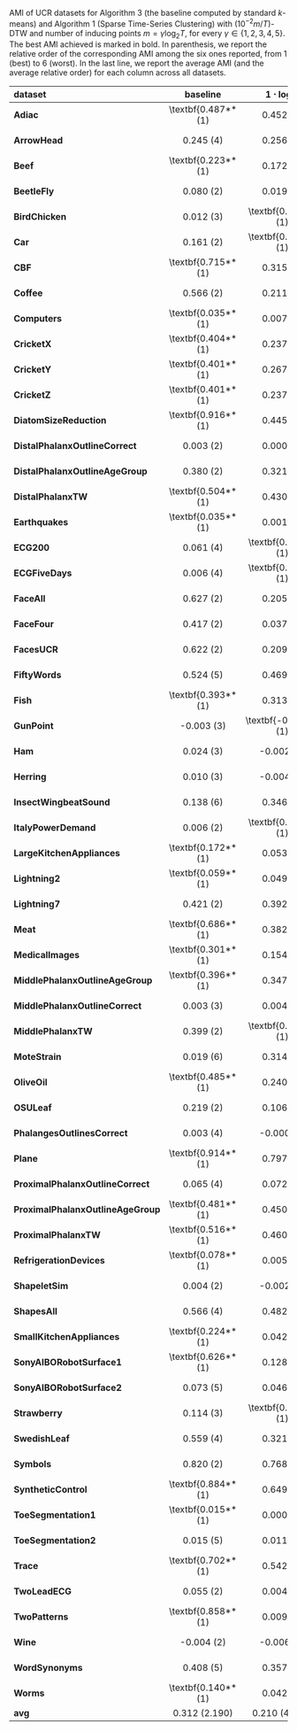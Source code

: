 AMI of UCR datasets for Algorithm 3 (the baseline computed by standard $k$-means) and Algorithm 1 (Sparse Time-Series Clustering)
with $(10^{-2}m / T)$-DTW and number of inducing points $m = \gamma \log_2 T$, for every $\gamma \in \{1, 2, 3, 4, 5\}$. The best AMI achieved is marked in bold. In parenthesis, we report the relative order of the corresponding AMI among the six ones reported, from $1$ (best) to $6$ (worst). In the last line, we report the average AMI (and the average relative order) for each column across all datasets.


| **dataset**                        | **baseline**       | **$1\cdot \log{T}$** | **$2\cdot \log{T}$** | **$3\cdot \log{T}$** | **$4\cdot \log{T}$** | **$5\cdot \log{T}$** |
|:-----------------------------------|:------------------:|:-----------------------------:|:-----------------------------:|:-----------------------------:|:-----------------------------:|:-----------------------------:|
| **Adiac**                          | \textbf{0.487**(1) | 0.452 (2)                     | 0.442 (3)                     | 0.395 (6)                     | 0.428 (5)                     | 0.433 (4)                     |
| **ArrowHead**                      | 0.245 (4)          | 0.256 (2)                     | 0.231 (6)                     | \textbf{0.262**(1)            | 0.236 (5)                     | 0.249 (3)                     |
| **Beef**                           | \textbf{0.223**(1) | 0.172 (6)                     | 0.207 (2)                     | 0.198 (3)                     | 0.178 (5)                     | 0.197 (4)                     |
| **BeetleFly**                      | 0.080 (2)          | 0.019 (6)                     | 0.046 (5)                     | 0.074 (3)                     | 0.062 (4)                     | \textbf{0.088**(1)            |
| **BirdChicken**                    | 0.012 (3)          | \textbf{0.044**(1)            | 0.005 (4)                     | -0.004 (6)                    | -0.002 (5)                    | 0.015 (2)                     |
| **Car**                            | 0.161 (2)          | \textbf{0.331**(1)            | 0.132 (6)                     | 0.148 (5)                     | 0.156 (3)                     | 0.156 (4)                     |
| **CBF**                            | \textbf{0.715**(1) | 0.315 (6)                     | 0.453 (5)                     | 0.474 (4)                     | 0.489 (3)                     | 0.506 (2)                     |
| **Coffee**                         | 0.566 (2)          | 0.211 (6)                     | 0.483 (3)                     | 0.482 (4)                     | 0.345 (5)                     | \textbf{0.648**(1)            |
| **Computers**                      | \textbf{0.035**(1) | 0.007 (5)                     | 0.008 (4)                     | 0.007 (6)                     | 0.013 (3)                     | 0.018 (2)                     |
| **CricketX**                       | \textbf{0.404**(1) | 0.237 (6)                     | 0.317 (4)                     | 0.307 (5)                     | 0.332 (3)                     | 0.343 (2)                     |
| **CricketY**                       | \textbf{0.401**(1) | 0.267 (6)                     | 0.346 (5)                     | 0.380 (2)                     | 0.370 (3)                     | 0.370 (4)                     |
| **CricketZ**                       | \textbf{0.401**(1) | 0.237 (6)                     | 0.317 (4)                     | 0.311 (5)                     | 0.336 (3)                     | 0.346 (2)                     |
| **DiatomSizeReduction**            | \textbf{0.916**(1) | 0.445 (6)                     | 0.631 (4)                     | 0.767 (2)                     | 0.711 (3)                     | 0.564 (5)                     |
| **DistalPhalanxOutlineCorrect**    | 0.003 (2)          | 0.000 (3)                     | \textbf{0.004**(1)            | -0.001 (6)                    | -0.001 (5)                    | -0.000 (4)                    |
| **DistalPhalanxOutlineAgeGroup**   | 0.380 (2)          | 0.321 (6)                     | \textbf{0.389**(1)            | 0.346 (5)                     | 0.352 (4)                     | 0.369 (3)                     |
| **DistalPhalanxTW**                | \textbf{0.504**(1) | 0.430 (6)                     | 0.472 (2)                     | 0.452 (5)                     | 0.467 (4)                     | 0.471 (3)                     |
| **Earthquakes**                    | \textbf{0.035**(1) | 0.001 (2)                     | -0.001 (5)                    | -0.001 (6)                    | 0.000 (4)                     | 0.000 (3)                     |
| **ECG200**                         | 0.061 (4)          | \textbf{0.089**(1)            | 0.068 (2)                     | 0.066 (3)                     | 0.052 (6)                     | 0.058 (5)                     |
| **ECGFiveDays**                    | 0.006 (4)          | \textbf{0.054**(1)            | 0.001 (6)                     | 0.051 (2)                     | 0.002 (5)                     | 0.050 (3)                     |
| **FaceAll**                        | 0.627 (2)          | 0.205 (6)                     | 0.384 (5)                     | 0.551 (4)                     | 0.589 (3)                     | \textbf{0.688**(1)            |
| **FaceFour**                       | 0.417 (2)          | 0.037 (6)                     | 0.415 (4)                     | 0.361 (5)                     | 0.415 (3)                     | \textbf{0.524**(1)            |
| **FacesUCR**                       | 0.622 (2)          | 0.209 (6)                     | 0.382 (5)                     | 0.550 (4)                     | 0.582 (3)                     | \textbf{0.685**(1)            |
| **FiftyWords**                     | 0.524 (5)          | 0.469 (6)                     | 0.560 (4)                     | 0.594 (3)                     | 0.610 (2)                     | \textbf{0.611**(1)            |
| **Fish**                           | \textbf{0.393**(1) | 0.313 (4)                     | 0.289 (6)                     | 0.339 (3)                     | 0.308 (5)                     | 0.348 (2)                     |
| **GunPoint**                       | -0.003 (3)         | \textbf{-0.002**(1)           | -0.003 (6)                    | -0.003 (2)                    | -0.003 (4)                    | -0.003 (5)                    |
| **Ham**                            | 0.024 (3)          | -0.002 (6)                    | 0.013 (5)                     | \textbf{0.034**(1)            | 0.030 (2)                     | 0.021 (4)                     |
| **Herring**                        | 0.010 (3)          | -0.004 (6)                    | -0.003 (5)                    | 0.006 (4)                     | \textbf{0.020**(1)            | 0.017 (2)                     |
| **InsectWingbeatSound**            | 0.138 (6)          | 0.346 (5)                     | 0.408 (4)                     | 0.427 (3)                     | 0.437 (2)                     | \textbf{0.438**(1)            |
| **ItalyPowerDemand**               | 0.006 (2)          | \textbf{0.039**(1)            | 0.003 (3)                     | 0.003 (4)                     | 0.001 (6)                     | 0.002 (5)                     |
| **LargeKitchenAppliances**         | \textbf{0.172**(1) | 0.053 (2)                     | 0.046 (3)                     | 0.045 (4)                     | 0.040 (5)                     | 0.038 (6)                     |
| **Lightning2**                     | \textbf{0.059**(1) | 0.049 (3)                     | 0.050 (2)                     | 0.032 (5)                     | 0.008 (6)                     | 0.045 (4)                     |
| **Lightning7**                     | 0.421 (2)          | 0.392 (4)                     | 0.378 (5)                     | 0.405 (3)                     | 0.377 (6)                     | \textbf{0.422**(1)            |
| **Meat**                           | \textbf{0.686**(1) | 0.382 (3)                     | 0.195 (5)                     | 0.178 (6)                     | 0.515 (2)                     | 0.352 (4)                     |
| **MedicalImages**                  | \textbf{0.301**(1) | 0.154 (6)                     | 0.220 (5)                     | 0.236 (4)                     | 0.257 (3)                     | 0.274 (2)                     |
| **MiddlePhalanxOutlineAgeGroup**   | \textbf{0.396**(1) | 0.347 (5)                     | 0.335 (6)                     | 0.356 (4)                     | 0.382 (3)                     | 0.392 (2)                     |
| **MiddlePhalanxOutlineCorrect**    | 0.003 (3)          | 0.004 (2)                     | \textbf{0.006**(1)            | 0.002 (4)                     | -0.000 (5)                    | -0.001 (6)                    |
| **MiddlePhalanxTW**                | 0.399 (2)          | \textbf{0.401**(1)            | 0.363 (6)                     | 0.382 (5)                     | 0.392 (4)                     | 0.396 (3)                     |
| **MoteStrain**                     | 0.019 (6)          | 0.314 (3)                     | 0.301 (5)                     | 0.306 (4)                     | 0.342 (2)                     | \textbf{0.371**(1)            |
| **OliveOil**                       | \textbf{0.485**(1) | 0.240 (2)                     | 0.142 (3)                     | 0.031 (5)                     | -0.041 (6)                    | 0.048 (4)                     |
| **OSULeaf**                        | 0.219 (2)          | 0.106 (6)                     | 0.208 (4)                     | 0.189 (5)                     | 0.210 (3)                     | \textbf{0.229**(1)            |
| **PhalangesOutlinesCorrect**       | 0.003 (4)          | -0.000 (6)                    | 0.002 (5)                     | 0.006 (3)                     | \textbf{0.009**(1)            | 0.009 (2)                     |
| **Plane**                          | \textbf{0.914**(1) | 0.797 (6)                     | 0.856 (5)                     | 0.877 (4)                     | 0.901 (3)                     | 0.910 (2)                     |
| **ProximalPhalanxOutlineCorrect**  | 0.065 (4)          | 0.072 (3)                     | 0.055 (6)                     | 0.085 (2)                     | 0.063 (5)                     | \textbf{0.086**(1)            |
| **ProximalPhalanxOutlineAgeGroup** | \textbf{0.481**(1) | 0.450 (5)                     | 0.472 (2)                     | 0.365 (6)                     | 0.451 (4)                     | 0.469 (3)                     |
| **ProximalPhalanxTW**              | \textbf{0.516**(1) | 0.460 (6)                     | 0.509 (2)                     | 0.494 (3)                     | 0.486 (4)                     | 0.481 (5)                     |
| **RefrigerationDevices**           | \textbf{0.078**(1) | 0.005 (6)                     | 0.014 (5)                     | 0.031 (4)                     | 0.042 (2)                     | 0.033 (3)                     |
| **ShapeletSim**                    | 0.004 (2)          | -0.002 (5)                    | -0.002 (6)                    | 0.002 (3)                     | 0.002 (4)                     | \textbf{0.007**(1)            |
| **ShapesAll**                      | 0.566 (4)          | 0.482 (6)                     | 0.553 (5)                     | 0.582 (3)                     | 0.589 (2)                     | \textbf{0.591**(1)            |
| **SmallKitchenAppliances**         | \textbf{0.224**(1) | 0.042 (6)                     | 0.077 (5)                     | 0.086 (4)                     | 0.096 (3)                     | 0.098 (2)                     |
| **SonyAIBORobotSurface1**          | \textbf{0.626**(1) | 0.128 (6)                     | 0.482 (4)                     | 0.484 (3)                     | 0.469 (5)                     | 0.491 (2)                     |
| **SonyAIBORobotSurface2**          | 0.073 (5)          | 0.046 (6)                     | 0.231 (4)                     | \textbf{0.251**(1)            | 0.234 (2)                     | 0.232 (3)                     |
| **Strawberry**                     | 0.114 (3)          | \textbf{0.137**(1)            | 0.038 (6)                     | 0.127 (2)                     | 0.088 (5)                     | 0.095 (4)                     |
| **SwedishLeaf**                    | 0.559 (4)          | 0.321 (6)                     | 0.537 (5)                     | 0.590 (3)                     | 0.625 (2)                     | \textbf{0.636**(1)            |
| **Symbols**                        | 0.820 (2)          | 0.768 (6)                     | 0.785 (5)                     | 0.809 (3)                     | \textbf{0.821**(1)            | 0.808 (4)                     |
| **SyntheticControl**               | \textbf{0.884**(1) | 0.649 (6)                     | 0.814 (5)                     | 0.858 (4)                     | 0.861 (3)                     | 0.864 (2)                     |
| **ToeSegmentation1**               | \textbf{0.015**(1) | 0.000 (6)                     | 0.002 (4)                     | 0.003 (3)                     | 0.001 (5)                     | 0.003 (2)                     |
| **ToeSegmentation2**               | 0.015 (5)          | 0.011 (6)                     | 0.022 (2)                     | 0.016 (4)                     | 0.018 (3)                     | \textbf{0.022**(1)            |
| **Trace**                          | \textbf{0.702**(1) | 0.542 (6)                     | 0.578 (5)                     | 0.661 (4)                     | 0.694 (2)                     | 0.689 (3)                     |
| **TwoLeadECG**                     | 0.055 (2)          | 0.004 (4)                     | 0.001 (6)                     | 0.003 (5)                     | 0.015 (3)                     | \textbf{0.068**(1)            |
| **TwoPatterns**                    | \textbf{0.858**(1) | 0.009 (6)                     | 0.026 (5)                     | 0.040 (2)                     | 0.035 (3)                     | 0.027 (4)                     |
| **Wine**                           | -0.004 (2)         | -0.006 (6)                    | -0.004 (3)                    | -0.006 (5)                    | \textbf{-0.002**(1)           | -0.006 (4)                    |
| **WordSynonyms**                   | 0.408 (5)          | 0.357 (6)                     | 0.433 (4)                     | 0.465 (3)                     | \textbf{0.479**(1)            | 0.479 (2)                     |
| **Worms**                          | \textbf{0.140**(1) | 0.042 (6)                     | 0.078 (5)                     | 0.125 (4)                     | 0.130 (2)                     | 0.130 (3)                     |
| **avg**                            | 0.312 (2.190)      | 0.210 (4.571)                 | 0.251 (4.254)                 | 0.265 (3.794)                 | 0.272 (3.492)                 | 0.286 (2.698)                 |
